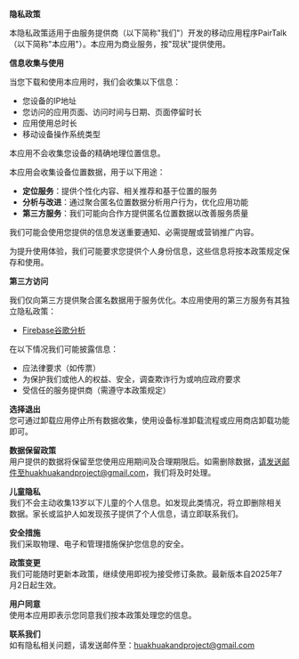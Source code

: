 **隐私政策**  

本隐私政策适用于由服务提供商（以下简称"我们"）开发的移动应用程序PairTalk（以下简称"本应用"）。本应用为商业服务，按"现状"提供使用。  

**信息收集与使用**  

当您下载和使用本应用时，我们会收集以下信息：  
* 您设备的IP地址  
* 您访问的应用页面、访问时间与日期、页面停留时长  
* 应用使用总时长  
* 移动设备操作系统类型  

本应用不会收集您设备的精确地理位置信息。  

本应用会收集设备位置数据，用于以下用途：  
* **定位服务**：提供个性化内容、相关推荐和基于位置的服务  
* **分析与改进**：通过聚合匿名位置数据分析用户行为，优化应用功能  
* **第三方服务**：我们可能向合作方提供匿名位置数据以改善服务质量  

我们可能会使用您提供的信息发送重要通知、必需提醒或营销推广内容。  

为提升使用体验，我们可能要求您提供个人身份信息，这些信息将按本政策规定保存和使用。  

**第三方访问**  

我们仅向第三方提供聚合匿名数据用于服务优化。本应用使用的第三方服务有其独立隐私政策：  
* [Firebase谷歌分析](https://firebase.google.com/support/privacy)  

在以下情况我们可能披露信息：  
* 应法律要求（如传票）  
* 为保护我们或他人的权益、安全，调查欺诈行为或响应政府要求  
* 受信任的服务提供商（需遵守本政策规定）  

**选择退出**  
您可通过卸载应用停止所有数据收集，使用设备标准卸载流程或应用商店卸载功能即可。  

**数据保留政策**  
用户提供的数据将保留至您使用应用期间及合理期限后。如需删除数据，请发送邮件至huakhuakandproject@gmail.com，我们将及时处理。  

**儿童隐私**  
我们不会主动收集13岁以下儿童的个人信息。如发现此类情况，将立即删除相关数据。家长或监护人如发现孩子提供了个人信息，请立即联系我们。  

**安全措施**  
我们采取物理、电子和管理措施保护您信息的安全。  

**政策变更**  
我们可能随时更新本政策，继续使用即视为接受修订条款。最新版本自2025年7月2日起生效。  

**用户同意**  
使用本应用即表示您同意我们按本政策处理您的信息。  

**联系我们**  
如有隐私相关问题，请发送邮件至：huakhuakandproject@gmail.com
